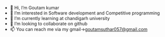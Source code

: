 - 👋 Hi, I’m Goutam kumar
- 👀 I’m interested in Software development and Competitive programming
- 🌱 I’m currently learning at chandigarh university
- 💞️ I’m looking to collaborate on github
- 📫 You can reach me via my gmail->goutamsuthar057@gmail.com

<!---
goutam6376/goutam6376 is a ✨ special ✨ repository because its `README.md` (this file) appears on your GitHub profile.
You can click the Preview link to take a look at your changes.
--->
